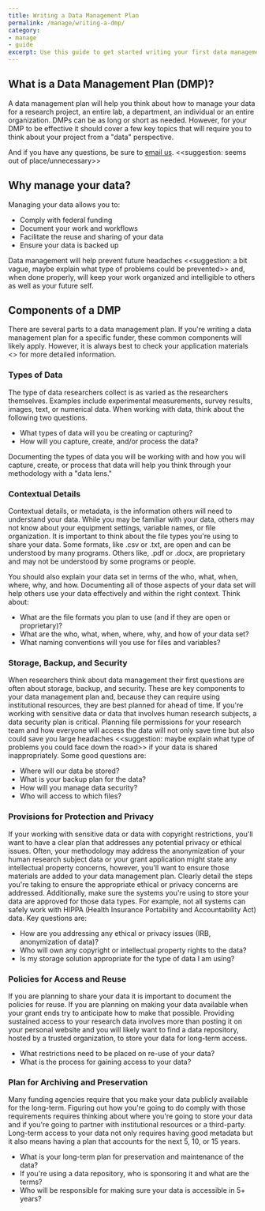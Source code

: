 ```yaml
---
title: Writing a Data Management Plan 
permalink: /manage/writing-a-dmp/
category: 
- manage
- guide 
excerpt: Use this guide to get started writing your first data management plan. 
---
```


## What is a Data Management Plan (DMP)? 

A data management plan will help you think about how to manage your data for a research project, an entire lab, a department, an individual or an entire organization. DMPs can be as long or short as needed. However, for your DMP to be effective it should cover a few key topics that will require you to think about your project from a "data" perspective.

And if you have any questions, be sure to [email us](mailto:data@bu.edu). <<suggestion: seems out of place/unnecessary>>

## Why manage your data?

Managing your data allows you to:

+ Comply with federal funding 
+ Document your work and workflows
+ Facilitate the reuse and sharing of your data 
+ Ensure your data is backed up

Data management will help prevent future headaches <<suggestion: a bit vague, maybe explain what type of problems could be prevented>> and, when done properly, will keep your work organized and intelligible to others as well as your future self. 

## Components of a DMP

There are several parts to a data management plan. If you're writing a data management plan for a specific funder, these common components will likely apply. However, it is always best to check your application materials <<sort of vague>> for more detailed information. 

### Types of Data 

The type of data researchers collect is as varied as the researchers themselves. Examples include experimental measurements, survey results, images, text, or numerical data. When working with data, think about the following two questions. 

+ What types of data will you be creating or capturing? 
+ How will you capture, create, and/or process the data?

Documenting the types of data you will be working with and how you will capture, create, or process that data will help you think through your methodology with a "data lens."

### Contextual Details 

Contextual details, or metadata, is the information others will need to understand your data. While you may be familiar with your data, others may not know about your equipment settings, variable names, or file organization. It is important to think about the file types you're using to share your data. Some formats, like .csv or .txt, are open and can be understood by many programs. Others like, .pdf or .docx, are proprietary and may not be understood by some programs or people. 

You should also explain your data set in terms of the who, what, when, where, why, and how. Documenting all of those aspects of your data set will help others use your data effectively and within the right context. Think about: 

+ What are the file formats you plan to use (and if they are open or proprietary)?
+ What are the who, what, when, where, why, and how of your data set? 
+ What naming conventions will you use for files and variables? 

### Storage, Backup, and Security 

When researchers think about data management their first questions are often about storage, backup, and security. These are key components to your data management plan and, because they can require using institutional resources, they are best planned for ahead of time. If you're working with sensitive data or data that involves human research subjects, a data security plan is critical. Planning file permissions for your research team and how everyone will access the data will not only save time but also could save you large headaches <<suggestion: maybe explain what type of problems you could face down the road>> if your data is shared inappropriately. Some good questions are: 

+ Where will our data be stored? 
+ What is your backup plan for the data?
+ How will you manage data security?
+ Who will access to which files? 

### Provisions for Protection and Privacy

If your working with sensitive data or data with copyright restrictions, you'll want to have a clear plan that addresses any potential privacy or ethical issues. Often, your methodology may address the anonymization of your human research subject data or your grant application might state any intellectual property concerns, however, you'll want to ensure those materials are added to your data management plan. Clearly detail the steps you're taking to ensure the appropriate ethical or privacy concerns are addressed. Additionally, make sure the systems you're using to store your data are approved for those data types. For example, not all systems can safely work with HIPPA (Health Insurance Portability and Accountability Act) data. Key questions are: 

+ How are you addressing any ethical or privacy issues (IRB, anonymization of data)?
+ Who will own any copyright or intellectual property rights to the data?
+ Is my storage solution appropriate for the type of data I am using? 

### Policies for Access and Reuse 

If you are planning to share your data it is important to document the policies for reuse. If you are planning on making your data available when your grant ends try to anticipate how to make that possible. Providing sustained access to your research data involves more than posting it on your personal website and you will likely want to find a data repository, hosted by a trusted organization, to store your data for long-term access. 

+ What restrictions need to be placed on re-use of your data?
+ What is the process for gaining access to your data?

### Plan for Archiving and Preservation 

Many funding agencies require that you make your data publicly available for the long-term. Figuring out how you're going to do comply with those requirements requires thinking about where you're going to store your data and if you're going to partner with institutional resources or a third-party. Long-term access to your data not only requires having good metadata but it also means having a plan that accounts for the next 5, 10, or 15 years. 

+ What is your long-term plan for preservation and maintenance of the data? 
+ If you're using a data repository, who is sponsoring it and what are the terms?
+ Who will be responsible for making sure your data is accessible in 5+ years? 
